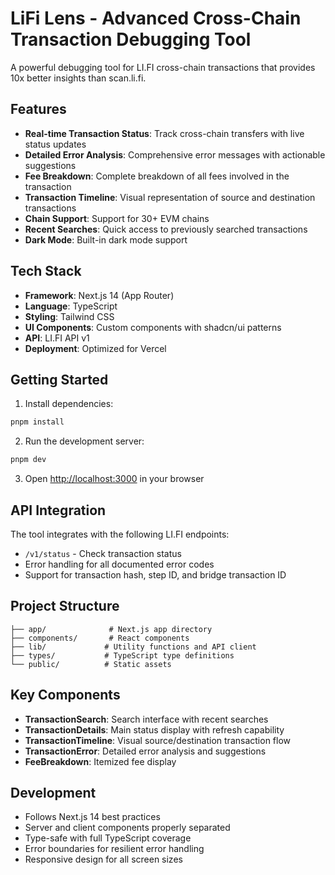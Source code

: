 # LiFi Lens - Advanced Cross-Chain Transaction Debugging Tool

A powerful debugging tool for LI.FI cross-chain transactions that provides 10x better insights than scan.li.fi.

## Features

- **Real-time Transaction Status**: Track cross-chain transfers with live status updates
- **Detailed Error Analysis**: Comprehensive error messages with actionable suggestions
- **Fee Breakdown**: Complete breakdown of all fees involved in the transaction
- **Transaction Timeline**: Visual representation of source and destination transactions
- **Chain Support**: Support for 30+ EVM chains
- **Recent Searches**: Quick access to previously searched transactions
- **Dark Mode**: Built-in dark mode support

## Tech Stack

- **Framework**: Next.js 14 (App Router)
- **Language**: TypeScript
- **Styling**: Tailwind CSS
- **UI Components**: Custom components with shadcn/ui patterns
- **API**: LI.FI API v1
- **Deployment**: Optimized for Vercel

## Getting Started

1. Install dependencies:
```bash
pnpm install
```

2. Run the development server:
```bash
pnpm dev
```

3. Open [http://localhost:3000](http://localhost:3000) in your browser

## API Integration

The tool integrates with the following LI.FI endpoints:

- `/v1/status` - Check transaction status
- Error handling for all documented error codes
- Support for transaction hash, step ID, and bridge transaction ID

## Project Structure

```
├── app/              # Next.js app directory
├── components/       # React components
├── lib/             # Utility functions and API client
├── types/           # TypeScript type definitions
└── public/          # Static assets
```

## Key Components

- **TransactionSearch**: Search interface with recent searches
- **TransactionDetails**: Main status display with refresh capability
- **TransactionTimeline**: Visual source/destination transaction flow
- **TransactionError**: Detailed error analysis and suggestions
- **FeeBreakdown**: Itemized fee display

## Development

- Follows Next.js 14 best practices
- Server and client components properly separated
- Type-safe with full TypeScript coverage
- Error boundaries for resilient error handling
- Responsive design for all screen sizes